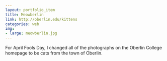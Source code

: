 ```yaml
---
layout: portfolio_item
title: Meowberlin
link: http://oberlin.edu/kittens
categories: web
img: 
- large: meowberlin.jpg
---
```


For April Fools Day, I changed all of the photographs on the Oberlin College homepage to be cats from the town of Oberlin.
